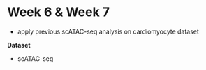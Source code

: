 # Week 6 & Week 7

- apply previous scATAC-seq analysis on cardiomyocyte dataset

**Dataset**

- scATAC-seq 
